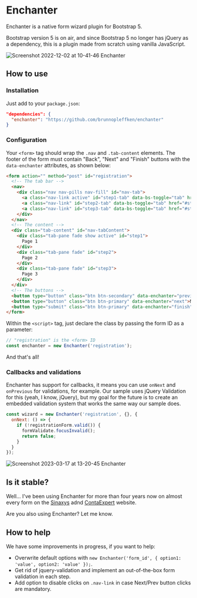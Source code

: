 # Enchanter

Enchanter is a native form wizard plugin for Bootstrap 5.

Bootstrap version 5 is on air, and since Bootstrap 5 no longer has jQuery as a dependency, this is a plugin made from scratch using vanilla JavaScript.

![Screenshot 2022-12-02 at 10-41-46 Enchanter](https://user-images.githubusercontent.com/3427344/205306100-7f3c0212-ff7e-495b-9824-01626d69bc69.png)

## How to use

### Installation

Just add to your `package.json`:

```json
"dependencies": {
  "enchanter": "https://github.com/brunnopleffken/enchanter"
}
```

### Configuration

Your `<form>` tag should wrap the `.nav` and `.tab-content` elements. The footer of the form must contain "Back", "Next" and "Finish" buttons with the `data-enchanter` attributes, as shown below:

```html
<form action="" method="post" id="registration">
  <!-- The tab bar -->
  <nav>
    <div class="nav nav-pills nav-fill" id="nav-tab">
      <a class="nav-link active" id="step1-tab" data-bs-toggle="tab" href="#step1">Step 1</a>
      <a class="nav-link" id="step2-tab" data-bs-toggle="tab" href="#step2">Step 2</a>
      <a class="nav-link" id="step3-tab" data-bs-toggle="tab" href="#step3">Step 3</a>
    </div>
  </nav>
  <!-- The content -->
  <div class="tab-content" id="nav-tabContent">
    <div class="tab-pane fade show active" id="step1">
      Page 1
    </div>
    <div class="tab-pane fade" id="step2">
      Page 2
    </div>
    <div class="tab-pane fade" id="step3">
      Page 3
    </div>
  </div>
  <!-- The buttons -->
  <button type="button" class="btn btn-secondary" data-enchanter="previous">Previous</button>
  <button type="button" class="btn btn-primary" data-enchanter="next">Next</button>
  <button type="submit" class="btn btn-primary" data-enchanter="finish">Finish</button>
</form>
```

Within the `<script>` tag, just declare the class by passing the form ID as a parameter:

```js
// "registration" is the <form> ID
const enchanter = new Enchanter('registration');
```

And that's all!

### Callbacks and validations

Enchanter has support for callbacks, it means you can use `onNext` and `onPrevious` for validations, for example. Our sample uses jQuery Validation for this (yeah, I know, jQuery), but my goal for the future is to create an embedded validation system that works the same way our sample does.

```js
const wizard = new Enchanter('registration', {}, {
  onNext: () => {
    if (!registrationForm.valid()) {
      formValidate.focusInvalid();
      return false;
    }
  }
});
```

![Screenshot 2023-03-17 at 13-20-45 Enchanter](https://user-images.githubusercontent.com/3427344/225961488-6b86b3d1-6c38-412b-8e0f-1b9756739b24.png)

## Is it stable?

Well... I've been using Enchanter for more than four years now on almost every form on the [Sinaxys](https://sinaxys.com) adnd [ContaExpert](https://www.contaexpert.com.br) website.

Are you also using Enchanter? Let me know.

## How to help

We have some improvements in progress, if you want to help:

* Overwrite default options with `new Enchanter('form_id', { option1: 'value', option2: 'value' });`.
* Get rid of jquery-validation and implement an out-of-the-box form validation in each step.
* Add option to disable clicks on `.nav-link` in case Next/Prev button clicks are mandatory.
